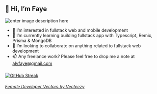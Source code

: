 ## 👋 Hi, I’m Faye
![enter image description here](https://res.cloudinary.com/faealv/image/upload/c_scale,w_417/v1657006210/github/faye2022_bhp7ec.jpg)
- 👀 I’m interested in fullstack web and mobile development   
- 🌱 I’m currently learning building fullstack app with Typescript, Remix, Prisma & MongoDB
- 💞️ I’m looking to collaborate on anything related to fullstack web development
- 📫 Any freelance work?  Please feel free to drop me a note at alvfaye@gmail.com

<!---
alvfaye/alvfaye is a ✨ special ✨ repository because its `README.md` (this file) appears on your GitHub profile.
You can click the Preview link to take a look at your changes.
--->
###
[![GitHub Streak](http://github-readme-streak-stats.herokuapp.com?user=alvfaye&theme=monokai)](https://git.io/streak-stats)





###### <a href="https://www.vecteezy.com/free-vector/female-developer">Female Developer Vectors by Vecteezy</a>

